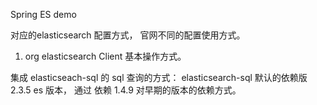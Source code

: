 Spring ES demo 

对应的elasticsearch 配置方式， 官网不同的配置使用方式。

1. org elasticsearch Client 基本操作方式。

集成 elasticseach-sql 的 sql 查询的方式：
  elasticsearch-sql 默认的依赖版2.3.5 es 版本， 通过 依赖 1.4.9 对早期的版本的依赖方式。

